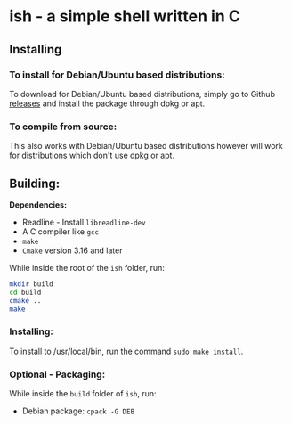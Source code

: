 # ish - a simple shell written in C

## Installing

### To install for Debian/Ubuntu based distributions:

To download for Debian/Ubuntu based distributions, simply go to Github [releases](https://github.com/Itai-Nelken/ish/releases) and install the package through dpkg or apt.

### To compile from source:

This also works with Debian/Ubuntu based distributions however will work for distributions which don't use dpkg or apt.

## Building:

**Dependencies:**

- Readline - Install `libreadline-dev`
- A C compiler like `gcc`
- `make`
- `Cmake` version 3.16 and later

While inside the root of the `ish` folder, run:

```sh
mkdir build
cd build
cmake ..
make
```

### Installing:

To install to /usr/local/bin, run the command `sudo make install`.

### Optional - Packaging:

While inside the `build` folder of `ish`, run: 

- Debian package: `cpack -G DEB`
